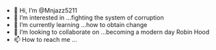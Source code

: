 - 👋 Hi, I’m @Mnjazz5211
- 👀 I’m interested in ...fighting the system of corruption 
- 🌱 I’m currently learning ...how to obtain change
- 💞️ I’m looking to collaborate on ...becoming a modern day Robin Hood
- 📫 How to reach me ...

<!---
Mnjazz5211/Mnjazz5211 is a ✨ special ✨ repository because its `README.md` (this file) appears on your GitHub profile.
You can click the Preview link to take a look at your changes.
--->
